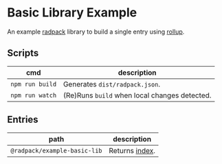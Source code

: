 # Basic Library Example
An example [radpack] library to build a single entry using [rollup][rollup-url].


## Scripts
| cmd | description |
| --- | --- |
| `npm run build` | Generates `dist/radpack.json`. |
| `npm run watch` | (Re)Runs `build` when local changes detected. |


## Entries
| path | description |
| --- | --- |
| `@radpack/example-basic-lib` | Returns [index]. |


[index]: ./src/index.js
[radpack]: ../../../
[rollup-url]: https://rollupjs.org/
